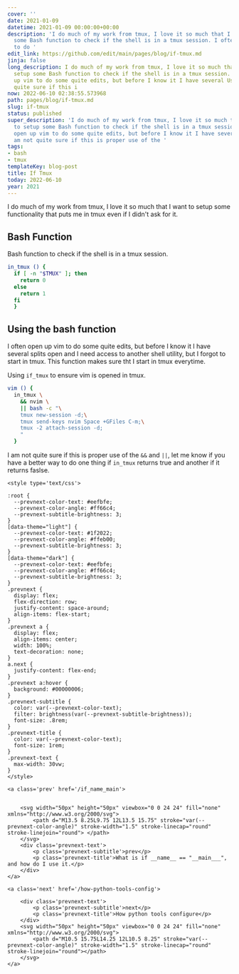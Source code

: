 ```yaml
---
cover: ''
date: 2021-01-09
datetime: 2021-01-09 00:00:00+00:00
description: 'I do much of my work from tmux, I love it so much that I want to setup
  some Bash function to check if the shell is in a tmux session. I often open up vim
  to do '
edit_link: https://github.com/edit/main/pages/blog/if-tmux.md
jinja: false
long_description: I do much of my work from tmux, I love it so much that I want to
  setup some Bash function to check if the shell is in a tmux session. I often open
  up vim to do some quite edits, but before I know it I have several Using  I am not
  quite sure if this i
now: 2022-06-10 02:38:55.573968
path: pages/blog/if-tmux.md
slug: if-tmux
status: published
super_description: 'I do much of my work from tmux, I love it so much that I want
  to setup some Bash function to check if the shell is in a tmux session. I often
  open up vim to do some quite edits, but before I know it I have several Using  I
  am not quite sure if this is proper use of the '
tags:
- bash
- tmux
templateKey: blog-post
title: If Tmux
today: 2022-06-10
year: 2021
---
```


I do much of my work from tmux, I love it so much that I want to setup some
functionality that puts me in tmux even if I didn't ask for it.


## Bash Function

Bash function to check if the shell is in a tmux session.

``` bash
in_tmux () {
  if [ -n "$TMUX" ]; then
    return 0
  else
    return 1
  fi
  }
```

## Using the bash function

I often open up vim to do some quite edits, but before I know it I have several
splits open and I need access to another shell utility, but I forgot to start
in tmux.  This function makes sure tht I start in tmux everytime.

Using `if_tmux` to ensure vim is opened in tmux.

``` bash
vim () { 
  in_tmux \
    && nvim \
    || bash -c "\
    tmux new-session -d;\
    tmux send-keys nvim Space +GFiles C-m;\
    tmux -2 attach-session -d;
    "
  }
```


I am not quite sure if this is proper use of the `&&` and `||`, let me know if
you have a better way to do one thing if `in_tmux` returns true and another if
it returns faslse.
<div class='prevnext'>

    <style type='text/css'>

    :root {
      --prevnext-color-text: #eefbfe;
      --prevnext-color-angle: #ff66c4;
      --prevnext-subtitle-brightness: 3;
    }
    [data-theme="light"] {
      --prevnext-color-text: #1f2022;
      --prevnext-color-angle: #ffeb00;
      --prevnext-subtitle-brightness: 3;
    }
    [data-theme="dark"] {
      --prevnext-color-text: #eefbfe;
      --prevnext-color-angle: #ff66c4;
      --prevnext-subtitle-brightness: 3;
    }
    .prevnext {
      display: flex;
      flex-direction: row;
      justify-content: space-around;
      align-items: flex-start;
    }
    .prevnext a {
      display: flex;
      align-items: center;
      width: 100%;
      text-decoration: none;
    }
    a.next {
      justify-content: flex-end;
    }
    .prevnext a:hover {
      background: #00000006;
    }
    .prevnext-subtitle {
      color: var(--prevnext-color-text);
      filter: brightness(var(--prevnext-subtitle-brightness));
      font-size: .8rem;
    }
    .prevnext-title {
      color: var(--prevnext-color-text);
      font-size: 1rem;
    }
    .prevnext-text {
      max-width: 30vw;
    }
    </style>
    
    <a class='prev' href='/if_name_main'>
    

        <svg width="50px" height="50px" viewbox="0 0 24 24" fill="none" xmlns="http://www.w3.org/2000/svg">
            <path d="M13.5 8.25L9.75 12L13.5 15.75" stroke="var(--prevnext-color-angle)" stroke-width="1.5" stroke-linecap="round" stroke-linejoin="round"> </path>
        </svg>
        <div class='prevnext-text'>
            <p class='prevnext-subtitle'>prev</p>
            <p class='prevnext-title'>What is if __name__ == "__main___", and how do I use it.</p>
        </div>
    </a>
    
    <a class='next' href='/how-python-tools-config'>
    
        <div class='prevnext-text'>
            <p class='prevnext-subtitle'>next</p>
            <p class='prevnext-title'>How python tools configure</p>
        </div>
        <svg width="50px" height="50px" viewbox="0 0 24 24" fill="none" xmlns="http://www.w3.org/2000/svg">
            <path d="M10.5 15.75L14.25 12L10.5 8.25" stroke="var(--prevnext-color-angle)" stroke-width="1.5" stroke-linecap="round" stroke-linejoin="round"></path>
        </svg>
    </a>
  </div>